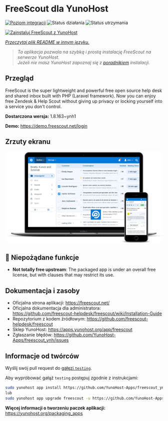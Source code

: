 <!--
To README zostało automatycznie wygenerowane przez <https://github.com/YunoHost/apps/tree/master/tools/readme_generator>
Nie powinno być ono edytowane ręcznie.
-->

# FreeScout dla YunoHost

[![Poziom integracji](https://apps.yunohost.org/badge/integration/freescout)](https://ci-apps.yunohost.org/ci/apps/freescout/)
![Status działania](https://apps.yunohost.org/badge/state/freescout)
![Status utrzymania](https://apps.yunohost.org/badge/maintained/freescout)

[![Zainstaluj FreeScout z YunoHost](https://install-app.yunohost.org/install-with-yunohost.svg)](https://install-app.yunohost.org/?app=freescout)

*[Przeczytaj plik README w innym języku.](./ALL_README.md)*

> *Ta aplikacja pozwala na szybką i prostą instalację FreeScout na serwerze YunoHost.*  
> *Jeżeli nie masz YunoHost zapoznaj się z [poradnikiem](https://yunohost.org/install) instalacji.*

## Przegląd

FreeScout is the super lightweight and powerful free open source help desk and shared inbox built with PHP (Laravel framework). Now you can enjoy free Zendesk & Help Scout without giving up privacy or locking yourself into a service you don't control.

**Dostarczona wersja:** 1.8.163~ynh1

**Demo:** <https://demo.freescout.net/login>

## Zrzuty ekranu

![Zrzut ekranu z FreeScout](./doc/screenshots/screenshot.png)

## :red_circle: Niepożądane funkcje

- **Not totally free upstream**: The packaged app is under an overall free license, but with clauses that may restrict its use.

## Dokumentacja i zasoby

- Oficjalna strona aplikacji: <https://freescout.net/>
- Oficjalna dokumentacja dla administratora: <https://github.com/freescout-helpdesk/freescout/wiki/Installation-Guide>
- Repozytorium z kodem źródłowym: <https://github.com/freescout-helpdesk/freescout>
- Sklep YunoHost: <https://apps.yunohost.org/app/freescout>
- Zgłaszanie błędów: <https://github.com/YunoHost-Apps/freescout_ynh/issues>

## Informacje od twórców

Wyślij swój pull request do [gałęzi `testing`](https://github.com/YunoHost-Apps/freescout_ynh/tree/testing).

Aby wypróbować gałąź `testing` postępuj zgodnie z instrukcjami:

```bash
sudo yunohost app install https://github.com/YunoHost-Apps/freescout_ynh/tree/testing --debug
lub
sudo yunohost app upgrade freescout -u https://github.com/YunoHost-Apps/freescout_ynh/tree/testing --debug
```

**Więcej informacji o tworzeniu paczek aplikacji:** <https://yunohost.org/packaging_apps>
